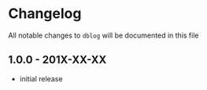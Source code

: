 # Changelog

All notable changes to `dblog` will be documented in this file

## 1.0.0 - 201X-XX-XX

- initial release
